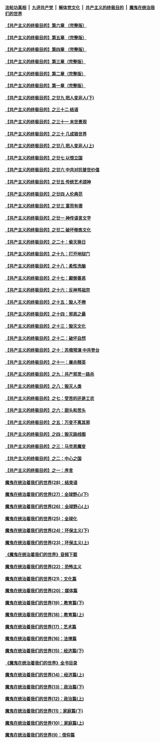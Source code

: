 ####  [法轮功真相](../../../../basic/blob/master/README.md?t=05062001) &nbsp;|&nbsp; [九评共产党](../../../../9ping.md/blob/master/README.md?t=05062001) &nbsp;|&nbsp; [解体党文化](../../../../jtdwh.md/blob/master/README.md?t=05062001)  &nbsp;|&nbsp; [共产主义的终极目的](../../../../gczydzjmd.md/blob/master/README.md?t=05062001) &nbsp;|&nbsp; [魔鬼在统治我们的世界](../../../../mgztzwmdsj.md/blob/master/README.md?t=05062001) 

#### [【共产主义的终极目的】第六章 （完整版）](../pages/nsc422/n11428913.md?t=05062001) 

#### [【共产主义的终极目的】第五章 （完整版）](../pages/nsc422/n11428912.md?t=05062001) 

#### [【共产主义的终极目的】第四章 （完整版）](../pages/nsc422/n11428907.md?t=05062001) 

#### [【共产主义的终极目的】第三章（完整版）](../pages/nsc422/n11428848.md?t=05062001) 

#### [【共产主义的终极目的】第二章（完整版）](../pages/nsc422/n11428831.md?t=05062001) 

#### [【共产主义的终极目的】第一章（完整版）](../pages/nsc422/n11417651.md?t=05062001) 

#### [【共产主义的终极目的】之廿九 把人变非人(下)](../pages/nsc422/n11344140.md?t=05062001) 

#### [【共产主义的终极目的】之三十二 结语](../pages/nsc422/n11360535.md?t=05062001) 

#### [【共产主义的终极目的】之三十一 末世景观](../pages/nsc422/n11351129.md?t=05062001) 

#### [【共产主义的终极目的】之三十 几成狼世界](../pages/nsc422/n11348280.md?t=05062001) 

#### [【共产主义的终极目的】之廿八 把人变非人(上)](../pages/nsc422/n11340492.md?t=05062001) 

#### [【共产主义的终极目的】之廿七 以恨立国](../pages/nsc422/n11336944.md?t=05062001) 

#### [【共产主义的终极目的】之廿六 中共对抗普世价值](../pages/nsc422/n11324785.md?t=05062001) 

#### [【共产主义的终极目的】之廿五 传统艺术颂神](../pages/nsc422/n11296396.md?t=05062001) 

#### [【共产主义的终极目的】之廿四 人伦典范](../pages/nsc422/n11296397.md?t=05062001) 

#### [【共产主义的终极目的】之廿三 富而有德](../pages/nsc422/n11283598.md?t=05062001) 

#### [【共产主义的终极目的】之廿一 神传语言文字](../pages/nsc422/n11263265.md?t=05062001) 

#### [【共产主义的终极目的】之廿二 破坏修炼文化](../pages/nsc422/n11245728.md?t=05062001) 

#### [【共产主义的终极目的】之二十：偷天换日](../pages/nsc422/n11238846.md?t=05062001) 

#### [【共产主义的终极目的】之十九：打开地狱门](../pages/nsc422/n11206376.md?t=05062001) 

#### [【共产主义的终极目的】之十八：柔性洗脑](../pages/nsc422/n11199994.md?t=05062001) 

#### [【共产主义的终极目的】之十七：颠倒善恶](../pages/nsc422/n11179782.md?t=05062001) 

#### [【共产主义的终极目的】之十六：反神骂祖宗](../pages/nsc422/n11166798.md?t=05062001) 

#### [【共产主义的终极目的】之十五：毁人不倦](../pages/nsc422/n11166792.md?t=05062001) 

#### [【共产主义的终极目的】之十四：邪恶之最](../pages/nsc422/n11150249.md?t=05062001) 

#### [【共产主义的终极目的】之十三：毁灭文化](../pages/nsc422/n11135227.md?t=05062001) 

#### [【共产主义的终极目的】之十二：破坏自然](../pages/nsc422/n11135214.md?t=05062001) 

#### [【共产主义的终极目的】之十：苏俄预演 中共登台](../pages/nsc422/n11118424.md?t=05062001) 

#### [【共产主义的终极目的】之十一：屠杀精英](../pages/nsc422/n11118442.md?t=05062001) 

#### [【共产主义的终极目的】之九：共产邪灵一路杀](../pages/nsc422/n11114139.md?t=05062001) 

#### [【共产主义的终极目的】之八：毁灭人类](../pages/nsc422/n11108503.md?t=05062001) 

#### [【共产主义的终极目的】之七：受苦的还是工农](../pages/nsc422/n11101809.md?t=05062001) 

#### [【共产主义的终极目的】之六：甜头和苦头](../pages/nsc422/n11096971.md?t=05062001) 

#### [【共产主义的终极目的】之五：万变不离其邪](../pages/nsc422/n11091285.md?t=05062001) 

#### [【共产主义的终极目的】之四：毁灭路线图](../pages/nsc422/n11086284.md?t=05062001) 

#### [【共产主义的终极目的】之三：马克思魔变](../pages/nsc422/n11061941.md?t=05062001) 

#### [【共产主义的终极目的】之二：中心之国](../pages/nsc422/n11047728.md?t=05062001) 

#### [【共产主义的终极目的】之一：序言](../pages/nsc422/n11086077.md?t=05062001) 

#### [魔鬼在统治着我们的世界(28)：结束语](../pages/nsc422/n10936246.md?t=05062001) 

#### [魔鬼在统治着我们的世界(27)：全球野心(下)](../pages/nsc422/n10928319.md?t=05062001) 

#### [魔鬼在统治着我们的世界(26)：全球野心(上)](../pages/nsc422/n10900318.md?t=05062001) 

#### [魔鬼在统治着我们的世界(25)：全球化](../pages/nsc422/n10788205.md?t=05062001) 

#### [魔鬼在统治着我们的世界(24)：环保主义(下)](../pages/nsc422/n10695307.md?t=05062001) 

#### [魔鬼在统治着我们的世界(23)：环保主义(上)](../pages/nsc422/n10688613.md?t=05062001) 

#### [《魔鬼在统治着我们的世界》音频下载](../pages/nsc422/n10635553.md?t=05062001) 

#### [魔鬼在统治着我们的世界(22)：恐怖主义](../pages/nsc422/n10614727.md?t=05062001) 

#### [魔鬼在统治着我们的世界(21)：文化篇](../pages/nsc422/n10597706.md?t=05062001) 

#### [魔鬼在统治着我们的世界(20)：媒体篇](../pages/nsc422/n10586579.md?t=05062001) 

#### [魔鬼在统治着我们的世界(19)：教育篇(下)](../pages/nsc422/n10564808.md?t=05062001) 

#### [魔鬼在统治着我们的世界(18)：教育篇(上)](../pages/nsc422/n10526970.md?t=05062001) 

#### [魔鬼在统治着我们的世界(17)：艺术篇](../pages/nsc422/n10499093.md?t=05062001) 

#### [魔鬼在统治着我们的世界(16)：法律篇](../pages/nsc422/n10485969.md?t=05062001) 

#### [魔鬼在统治着我们的世界(15)：经济篇(下)](../pages/nsc422/n10469975.md?t=05062001) 

#### [《魔鬼在统治着我们的世界》全书目录](../pages/nsc422/n10464261.md?t=05062001) 

#### [魔鬼在统治着我们的世界(14)：经济篇(上)](../pages/nsc422/n10457370.md?t=05062001) 

#### [魔鬼在统治着我们的世界(13)：政治篇(下)](../pages/nsc422/n10448270.md?t=05062001) 

#### [魔鬼在统治着我们的世界(12)：政治篇(上)](../pages/nsc422/n10444576.md?t=05062001) 

#### [魔鬼在统治着我们的世界(11)：家庭篇(下)](../pages/nsc422/n10440961.md?t=05062001) 

#### [魔鬼在统治着我们的世界(10)：家庭篇(上)](../pages/nsc422/n10435448.md?t=05062001) 

#### [魔鬼在统治着我们的世界(9)：信仰篇](../pages/nsc422/n10432159.md?t=05062001) 


